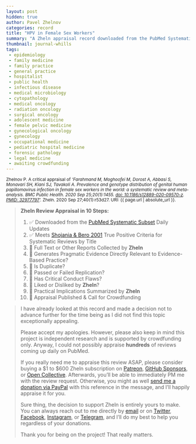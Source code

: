 ```yaml
---
layout: post
hidden: true
author: Pavel Zhelnov
categories: record
title: "HPV in Female Sex Workers"
summary: "A Zheln appraisal record downloaded from the PubMed Systematic Subset daily updates."
thumbnail: journal-whills
tags:
 - epidemiology
 - family medicine
 - family practice
 - general practice
 - hospitalist
 - public health
 - infectious disease
 - medical microbiology
 - cytopathology
 - medical oncology
 - radiation oncology
 - surgical oncology
 - adolescent medicine
 - female pelvic medicine
 - gynecological oncology
 - gynecology
 - occupational medicine
 - pediatric hospital medicine
 - forensic pathology
 - legal medicine
 - awaiting crowdfunding
---
```


<small id="citation">Zhelnov P. A critical appraisal of _‘Farahmand M, Moghoofei M, Dorost A, Abbasi S, Monavari SH, Kiani SJ, Tavakoli A. Prevalence and genotype distribution of genital human papillomavirus infection in female sex workers in the world: a systematic review and meta- analysis. BMC Public Health. 2020 Sep 25;20(1):1455. [doi: 10.1186/s12889-020-09570-z](https://doi.org/10.1186/s12889-020-09570-z). [PMID: 32977797](https://pubmed.gov/32977797)’._ Zheln. 2020 Sep 27;40(1):r53d27. URI: {{ page.url | absolute_url }}.</small>

> **Zheln Review Appraisal in 10 Steps:**
>
> 1. ✅ Downloaded from the [PubMed Systematic Subset](https://github.com/p1m-ortho/qs-global-ortho-search-queries/blob/global-sr-query/README.md) Daily Updates
> 2. ✅ Meets [Shojania & Bero 2001](https://www.researchgate.net/publication/11820967_Taking_Advantage_of_the_Explosion_of_Systematic_Reviews_An_Efficient_MEDLINE_Search_Strategy) True Positive Criteria for Systematic Reviews by Title
> 3. 🔄 Full Text or Other Reports Collected by **Zheln**
> 4. 🔄 Generates Pragmatic Evidence Directly Relevant to Evidence-Based Practice?
> 5. 🔄 Is Duplicate?
> 6. 🔄 Passed or Failed Replication?
> 7. 🔄 Has Critical Conduct Flaws?
> 8. 🔄 Liked or Disliked by **Zheln**?
> 9. 🔄 Practical Implications Summarized by **Zheln**
> 10. 🔄 Appraisal Published & Call for Crowdfunding

> I have already looked at this record and made a decision not to advance further for the time being as I did not find this topic exceptionally appealing.
>
> Please accept my apologies. However, please also keep in mind this project is independent research and is supported by crowdfunding only. Anyway, I could not possibly appraise **hundreds** of reviews coming up daily on PubMed.
> 
> If you really need me to appraise this review ASAP, please consider buying a $1 to $600 Zheln subscription on [Patreon](https://patreon.com/zheln), [GitHub Sponsors](https://github.com/sponsors/drzhelnov), or [Open Collective](https://opencollective.com/zheln). Afterwards, you’ll be able to immediately PM me with the review request. Otherwise, you might as well [send me a donation via PayPal](https://paypal.me/pjelnov) with this reference in the message, and I’ll happily appraise it for you.
> 
> Sure thing, the decision to support Zheln is entirely yours to make. You can always reach out to me directly by [email](mailto:pavel@zheln.com) or on [Twitter](https://twitter.com/drzhelnov), [Facebook](https://facebook.com/drzhelnov), [Instagram](https://instagram.com/igzheln), or [Telegram](https://t.me/drzhelnov), and I’ll do my best to help you regardless of your donations.
> 
> Thank you for being on the project! That really matters.
